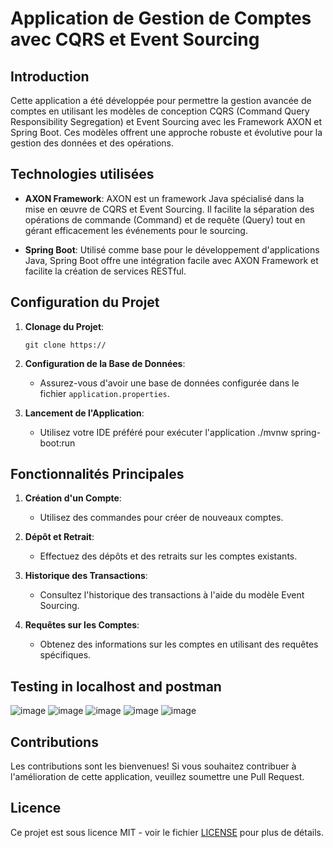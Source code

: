 # Application de Gestion de Comptes avec CQRS et Event Sourcing

## Introduction

Cette application a été développée pour permettre la gestion avancée de comptes en utilisant les modèles de conception CQRS (Command Query Responsibility Segregation) et Event Sourcing avec les Framework AXON et Spring Boot. Ces modèles offrent une approche robuste et évolutive pour la gestion des données et des opérations.

## Technologies utilisées

- **AXON Framework**: AXON est un framework Java spécialisé dans la mise en œuvre de CQRS et Event Sourcing. Il facilite la séparation des opérations de commande (Command) et de requête (Query) tout en gérant efficacement les événements pour le sourcing.
  
- **Spring Boot**: Utilisé comme base pour le développement d'applications Java, Spring Boot offre une intégration facile avec AXON Framework et facilite la création de services RESTful.

## Configuration du Projet

1. **Clonage du Projet**:
   ```
   git clone https://

2. **Configuration de la Base de Données**:
   - Assurez-vous d'avoir une base de données configurée dans le fichier `application.properties`.

3. **Lancement de l'Application**:
   - Utilisez votre IDE préféré pour exécuter l'application 
     ./mvnw spring-boot:run
     

## Fonctionnalités Principales

1. **Création d'un Compte**:
   - Utilisez des commandes pour créer de nouveaux comptes.

2. **Dépôt et Retrait**:
   - Effectuez des dépôts et des retraits sur les comptes existants.

3. **Historique des Transactions**:
   - Consultez l'historique des transactions à l'aide du modèle Event Sourcing.

4. **Requêtes sur les Comptes**:
   - Obtenez des informations sur les comptes en utilisant des requêtes spécifiques.



## Testing in localhost and postman 
![image](https://github.com/salsabile18/Event-Driven-Architecture32/assets/100244944/dd8d256d-0aa6-49e0-b490-d52a40d4630d)
![image](https://github.com/salsabile18/Event-Driven-Architecture32/assets/100244944/bfed79d9-e836-4ef8-99db-ac5b818cf93b)
![image](https://github.com/salsabile18/Event-Driven-Architecture32/assets/100244944/bbe8d02e-74f4-4c3f-a73c-2fcad1ba8002)
![image](https://github.com/salsabile18/Event-Driven-Architecture32/assets/100244944/2889aabf-4531-4937-8da4-7aca5bd258fa)
![image](https://github.com/salsabile18/Event-Driven-Architecture32/assets/100244944/e7b1267a-acb0-4579-b673-9e1595343714)



## Contributions

Les contributions sont les bienvenues! Si vous souhaitez contribuer à l'amélioration de cette application, veuillez soumettre une Pull Request.

## Licence

Ce projet est sous licence MIT - voir le fichier [LICENSE](LICENSE) pour plus de détails.
